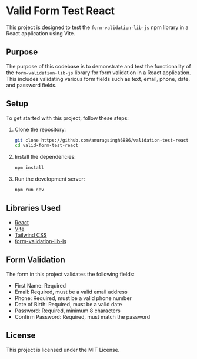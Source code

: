 # Valid Form Test React

This project is designed to test the `form-validation-lib-js` npm library in a React application using Vite.

## Purpose

The purpose of this codebase is to demonstrate and test the functionality of the `form-validation-lib-js` library for form validation in a React application. This includes validating various form fields such as text, email, phone, date, and password fields.

## Setup

To get started with this project, follow these steps:

1. Clone the repository:
    ```sh
    git clone https://github.com/anuragsingh6886/validation-test-react
    cd valid-form-test-react
    ```

2. Install the dependencies:
    ```sh
    npm install
    ```

3. Run the development server:
    ```sh
    npm run dev
    ```

## Libraries Used

- [React](https://reactjs.org/)
- [Vite](https://vitejs.dev/)
- [Tailwind CSS](https://tailwindcss.com/)
- [form-validation-lib-js](https://www.npmjs.com/package/form-validation-lib-js)

## Form Validation

The form in this project validates the following fields:
- First Name: Required
- Email: Required, must be a valid email address
- Phone: Required, must be a valid phone number
- Date of Birth: Required, must be a valid date
- Password: Required, minimum 8 characters
- Confirm Password: Required, must match the password

## License

This project is licensed under the MIT License.